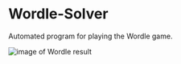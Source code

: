 # Wordle-Solver
Automated program for playing the Wordle game. 

![image of Wordle result](https://github.com/yanbenjamin/Wordle-Solver/sample/wordle_DREAM.jpg?raw=true)


